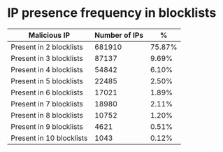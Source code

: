 # IP presence frequency in blocklists
| Malicious IP | Number of IPs | % |
|----|----|----|
| Present in 2 blocklists | 681910 | 75.87% |
| Present in 3 blocklists | 87137 | 9.69% |
| Present in 4 blocklists | 54842 | 6.10% |
| Present in 5 blocklists | 22485 | 2.50% |
| Present in 6 blocklists | 17021 | 1.89% |
| Present in 7 blocklists | 18980 | 2.11% |
| Present in 8 blocklists | 10752 | 1.20% |
| Present in 9 blocklists | 4621 | 0.51% |
| Present in 10 blocklists | 1043 | 0.12% |
